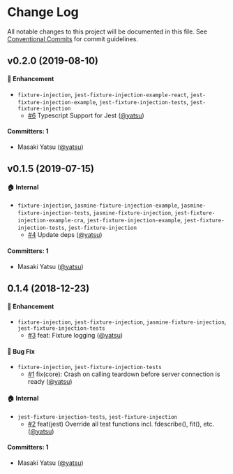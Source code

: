 # Change Log

All notable changes to this project will be documented in this file.
See [Conventional Commits](https://conventionalcommits.org) for commit guidelines.

## v0.2.0 (2019-08-10)

#### :rocket: Enhancement
* `fixture-injection`, `jest-fixture-injection-example-react`, `jest-fixture-injection-example`, `jest-fixture-injection-tests`, `jest-fixture-injection`
  * [#6](https://github.com/yatsu/fixture-injection/pull/6) Typescript Support for Jest ([@yatsu](https://github.com/yatsu))

#### Committers: 1
- Masaki Yatsu ([@yatsu](https://github.com/yatsu))

## v0.1.5 (2019-07-15)

#### :house: Internal
* `fixture-injection`, `jasmine-fixture-injection-example`, `jasmine-fixture-injection-tests`, `jasmine-fixture-injection`, `jest-fixture-injection-example-cra`, `jest-fixture-injection-example`, `jest-fixture-injection-tests`, `jest-fixture-injection`
  * [#4](https://github.com/yatsu/fixture-injection/pull/4) Update deps ([@yatsu](https://github.com/yatsu))

#### Committers: 1
- Masaki Yatsu ([@yatsu](https://github.com/yatsu))

## 0.1.4 (2018-12-23)

#### :rocket: Enhancement
* `fixture-injection`, `jest-fixture-injection`, `jasmine-fixture-injection`, `jest-fixture-injection-tests`
  * [#3](https://github.com/yatsu/fixture-injection/pull/3) feat: Fixture logging ([@yatsu](https://github.com/yatsu))

#### :bug: Bug Fix
* `fixture-injection`, `jest-fixture-injection-tests`
  * [#1](https://github.com/yatsu/fixture-injection/pull/1) fix(core): Crash on calling teardown before server connection is ready ([@yatsu](https://github.com/yatsu))

#### :house: Internal
* `jest-fixture-injection-tests`, `jest-fixture-injection`
  * [#2](https://github.com/yatsu/fixture-injection/pull/2) feat(jest) Override all test functions incl. fdescribe(), fit(), etc. ([@yatsu](https://github.com/yatsu))

#### Committers: 1
- Masaki Yatsu ([@yatsu](https://github.com/yatsu))
